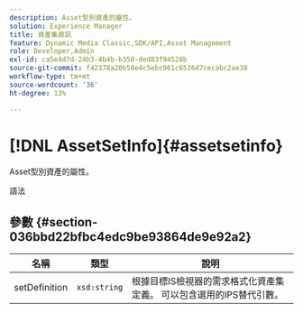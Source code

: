 ```yaml
---
description: Asset型別資產的屬性。
solution: Experience Manager
title: 資產集資訊
feature: Dynamic Media Classic,SDK/API,Asset Management
role: Developer,Admin
exl-id: ca5e4d7d-24b3-4b4b-b350-ded83f94528b
source-git-commit: f42378a20b58e4c5ebc961c6526d7cecabc2ae38
workflow-type: tm+mt
source-wordcount: '36'
ht-degree: 13%

---
```


# [!DNL AssetSetInfo]{#assetsetinfo}

Asset型別資產的屬性。

語法

## 參數 {#section-036bbd22bfbc4edc9be93864de9e92a2}

| 名稱 | 類型 | 說明 |
|---|---|---|
| setDefinition | `xsd:string` | 根據目標IS檢視器的需求格式化資產集定義。 可以包含選用的IPS替代引數。 |
